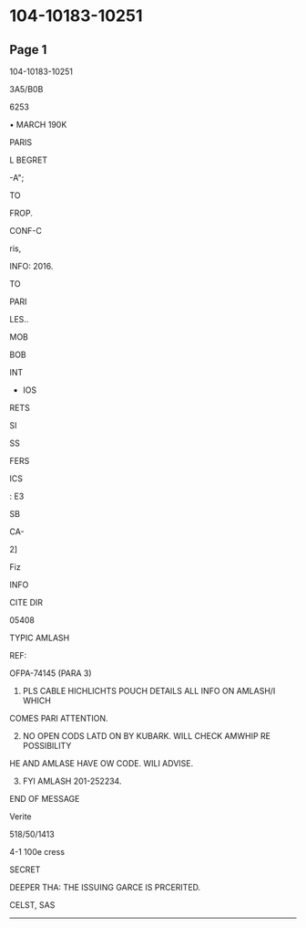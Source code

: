 # 104-10183-10251

## Page 1

104-10183-10251

3A5/B0B

6253

• MARCH 190K

PARIS

L BEGRET

-A";

TO

FROP.

CONF-C

ris,

INFO: 2016.

TO

PARI

LES..

MOB

BOB

INT

- IOS

RETS

SI

SS

FERS

ICS

: E3

SB

CA-

2]

Fiz

INFO

CITE DIR

05408

TYPIC AMLASH

REF:

OFPA-74145 (PARA 3)

1. PLS CABLE HICHLICHTS POUCH DETAILS ALL INFO ON AMLASH/I WHICH

COMES PARI ATTENTION.

2. NO OPEN CODS LATD ON BY KUBARK. WILL CHECK AMWHIP RE POSSIBILITY

HE AND AMLASE HAVE OW CODE. WILI ADVISE.

3. FYI AMLASH 201-252234.

END OF MESSAGE

Verite

518/50/1413

4-1 100e cress

SECRET

DEEPER THA: THE ISSUING GARCE IS PRCERITED.

CELST, SAS

---

